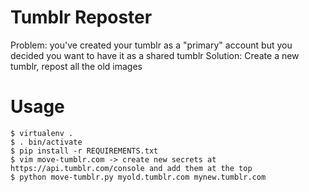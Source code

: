 # Tumblr Reposter

Problem: you've created your tumblr as a "primary" account but you decided you
want to have it as a shared tumblr
Solution: Create a new tumblr, repost all the old images

# Usage

```console
$ virtualenv .
$ . bin/activate
$ pip install -r REQUIREMENTS.txt
$ vim move-tumblr.com -> create new secrets at https://api.tumblr.com/console and add them at the top
$ python move-tumblr.py myold.tumblr.com mynew.tumblr.com
```
